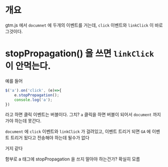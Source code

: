 # 개요
gtm.js 에서 `documnet` 에 두개의 이벤트를 거는데, 
`click` 이벤트와 `linkClick` 이 바로 그것이다. 

# stopPropagation() 을 쓰면 `linkClick` 이 안먹는다. 
예를 들어
```js
$('a').on('click', (e)=>{
	e.stopPropagation();
	console.log('a');
})

```

라고 하면 클릭 이벤트는 버블이다. 그치?
`a` 클릭을 하면 버블이 되어서 `document` 까지 가야 하는데 못간다. 

`document` 에 `click` 이벤트와 `linkClick` 가 걸려있고, 
이벤트 트리거 되면 `GA` 에 이벤트 트리거 됬다고 전송해야 하는데
될수가 없다

거지 같다

함부로 a 태그에 stopPropagation 을 쓰지 말아야 하는건가?
확실히 모름